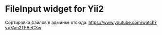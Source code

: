 # FileInput widget for Yii2

Сортировка файлов в админке отсюда: https://www.youtube.com/watch?v=7Am2TFBeCXw
